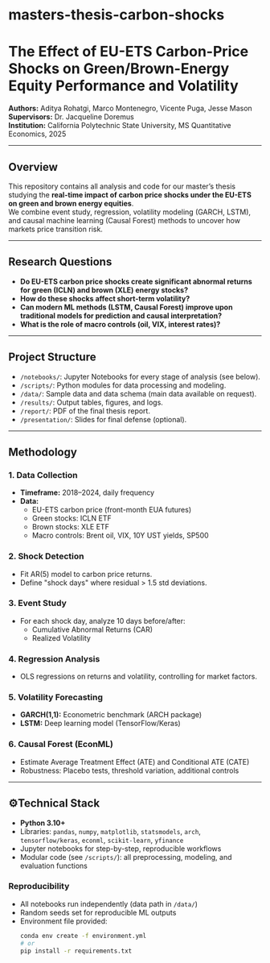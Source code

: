 # masters-thesis-carbon-shocks

# The Effect of EU-ETS Carbon-Price Shocks on Green/Brown-Energy Equity Performance and Volatility

**Authors:** Aditya Rohatgi, Marco Montenegro, Vicente Puga, Jesse Mason  
**Supervisors:** Dr. Jacqueline Doremus  
**Institution:** California Polytechnic State University, MS Quantitative Economics, 2025

---

## Overview

This repository contains all analysis and code for our master’s thesis studying the **real-time impact of carbon price shocks under the EU-ETS on green and brown energy equities**.  
We combine event study, regression, volatility modeling (GARCH, LSTM), and causal machine learning (Causal Forest) methods to uncover how markets price transition risk.

---

## Research Questions

- **Do EU-ETS carbon price shocks create significant abnormal returns for green (ICLN) and brown (XLE) energy stocks?**
- **How do these shocks affect short-term volatility?**
- **Can modern ML methods (LSTM, Causal Forest) improve upon traditional models for prediction and causal interpretation?**
- **What is the role of macro controls (oil, VIX, interest rates)?**

---

## Project Structure

- `/notebooks/`: Jupyter Notebooks for every stage of analysis (see below).
- `/scripts/`: Python modules for data processing and modeling.
- `/data/`: Sample data and data schema (main data available on request).
- `/results/`: Output tables, figures, and logs.
- `/report/`: PDF of the final thesis report.
- `/presentation/`: Slides for final defense (optional).

---

## Methodology

### **1. Data Collection**
- **Timeframe:** 2018–2024, daily frequency
- **Data:**  
  - EU-ETS carbon price (front-month EUA futures)
  - Green stocks: ICLN ETF
  - Brown stocks: XLE ETF
  - Macro controls: Brent oil, VIX, 10Y UST yields, SP500

### **2. Shock Detection**
- Fit AR(5) model to carbon price returns.
- Define "shock days" where residual > 1.5 std deviations.

### **3. Event Study**
- For each shock day, analyze 10 days before/after:  
  - Cumulative Abnormal Returns (CAR)  
  - Realized Volatility

### **4. Regression Analysis**
- OLS regressions on returns and volatility, controlling for market factors.

### **5. Volatility Forecasting**
- **GARCH(1,1):** Econometric benchmark (ARCH package)
- **LSTM:** Deep learning model (TensorFlow/Keras)

### **6. Causal Forest (EconML)**
- Estimate Average Treatment Effect (ATE) and Conditional ATE (CATE)  
- Robustness: Placebo tests, threshold variation, additional controls

---

## ⚙Technical Stack

- **Python 3.10+**
- Libraries: `pandas`, `numpy`, `matplotlib`, `statsmodels`, `arch`, `tensorflow/keras`, `econml`, `scikit-learn`, `yfinance`
- Jupyter notebooks for step-by-step, reproducible workflows  
- Modular code (see `/scripts/`): all preprocessing, modeling, and evaluation functions

### **Reproducibility**
- All notebooks run independently (data path in `/data/`)
- Random seeds set for reproducible ML outputs  
- Environment file provided:  
  ```bash
  conda env create -f environment.yml
  # or
  pip install -r requirements.txt
